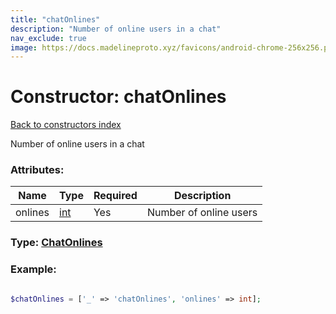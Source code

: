 ```yaml
---
title: "chatOnlines"
description: "Number of online users in a chat"
nav_exclude: true
image: https://docs.madelineproto.xyz/favicons/android-chrome-256x256.png
---
```

# Constructor: chatOnlines  
[Back to constructors index](/API_docs/constructors/index.html)



Number of online users in a chat

### Attributes:

| Name     |    Type       | Required | Description |
|----------|---------------|----------|-------------|
|onlines|[int](/API_docs/types/int.html) | Yes|Number of online users|



### Type: [ChatOnlines](/API_docs/types/ChatOnlines.html)


### Example:

```php

$chatOnlines = ['_' => 'chatOnlines', 'onlines' => int];
```  
